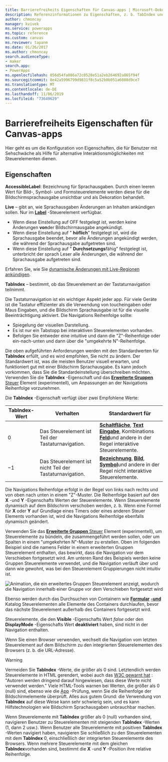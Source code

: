 ```yaml
---
title: Barrierefreiheits Eigenschaften für Canvas-apps | Microsoft-Dokumentation
description: Referenzinformationen zu Eigenschaften, z. b. TabIndex und ToolTip
author: chmoncay
manager: kvivek
ms.service: powerapps
ms.topic: reference
ms.custom: canvas
ms.reviewer: tapanm
ms.date: 01/26/2017
ms.author: chmoncay
search.audienceType:
- maker
search.app:
- PowerApps
ms.openlocfilehash: 056d54fa086a72c0528e51a2eb264692a865f94f
ms.sourcegitcommit: 8e42a5996799d9831f8c5a52b0b051a6088d9ce7
ms.translationtype: MT
ms.contentlocale: de-DE
ms.lasthandoff: 11/06/2019
ms.locfileid: "73649629"
---
```

# <a name="accessibility-properties-for-canvas-apps"></a>Barrierefreiheits Eigenschaften für Canvas-apps

Hier geht es um die Konfiguration von Eigenschaften, die für Benutzer mit Sehschwäche als Hilfe für alternative Interaktionsmöglichkeiten mit Steuerelementen dienen.

## <a name="properties"></a>Eigenschaften

**AccessibleLabel**: Bezeichnung für Sprachausgaben. Durch einen leeren Wert für Bild-, Symbol- und Formsteuerelemente werden diese für die Bildschirmsprachausgabe unsichtbar und als Dekoration behandelt.

**Live** – gibt an, wie Sprachausgaben Änderungen an Inhalten ankündigen sollen. Nur im **[Label](control-text-box.md)** -Steuerelement verfügbar.

* Wenn diese Einstellung auf OFF festgelegt ist, werden keine Änderungen **von**der Bildschirmausgabe angekündigt.
* Wenn diese Einstellung auf " **höflich**" festgelegt ist, wird die Sprachausgabe beendet, bevor alle Änderungen angekündigt werden, die während der Sprachausgabe aufgetreten sind.
* Wenn diese Einstellung auf " **Durchsetzungs**fähig" festgelegt ist, unterbricht der sprach Leser alle Änderungen, die während der Sprachausgabe aufgetreten sind.

Erfahren Sie, wie Sie [dynamische Änderungen mit Live-Regionen ankündigen](../accessible-apps-live-regions.md).

**TabIndex** – bestimmt, ob das Steuerelement an der Tastaturnavigation teilnimmt.

Die Tastaturnavigation ist ein wichtiger Aspekt jeder app.  Für viele Geräte ist die Tastatur effizienter als die Verwendung von toucheingaben oder Maus Eingaben, und die Bildschirm Sprachausgabe ist für die visuelle Beeinträchtigung aktiviert.  Die Navigations Reihenfolge sollte:
- Spiegelung der visuellen Darstellung.
- Es ist nur ein Tabstopp bei interaktiven Steuerelementen vorhanden.
- Befolgen Sie entweder eine intuitive und dann die "Z"-Reihenfolge oder ein-nach-unten und dann über die "umgekehrte N"-Reihenfolge.

Die oben aufgeführten Anforderungen werden mit den Standardwerten für **TabIndex** erfüllt, und es wird empfohlen, Sie nicht zu ändern.  Der Standardwert ist, was die meisten Benutzer visuell erwarten, und funktioniert gut mit einer Bildschirm Sprachausgabe.  Es kann jedoch vorkommen, dass Sie die Standardeinstellung überschreiben möchten.  Verwenden Sie die **TabIndex** -Eigenschaft und das [ **Erweiterte Gruppen** Steuer](https://powerapps.microsoft.com/blog/enhanced-group-experimental-control-with-layout-control-and-nesting/) Element (experimentell), um Anpassungen an der Navigations Reihenfolge vorzunehmen.  

Die **TabIndex** -Eigenschaft verfügt über zwei Empfohlene Werte:

| TabIndex-Wert | Verhalten | Standardwert für |
|----------------|----------|-------------|
| 0 | Das Steuerelement ist Teil der Tastaturnavigation. | [**Schaltfläche**](control-button.md), [**Text Eingabe**](control-text-input.md), Kombinations [**Feld**](control-combo-box.md)und andere in der Regel interaktive Steuerelemente. |
| &minus;1 | Das Steuerelement ist nicht Teil der Tastaturnavigation. | [**Bezeichnung**](control-text-box.md), [**Bild**](control-image.md), [**Symbol**](control-shapes-icons.md)und andere in der Regel nicht interaktive Steuerelemente. |

Die Navigations Reihenfolge erfolgt in der Regel von links nach rechts und von oben nach unten in einem "Z"-Muster. Die Reihenfolge basiert auf den **X** -und **Y** -Eigenschafts Werten der Steuerelemente. Wenn Steuerelemente dynamisch auf dem Bildschirm verschoben werden, z. b. Wenn eine Formel für **X** oder **Y** auf Grundlage eines Timers oder eines anderen Steuer Elements vorhanden ist, wird die Navigations Reihenfolge ebenfalls dynamisch geändert.

Verwenden Sie das [ **Erweiterte Gruppen** Steuer](https://powerapps.microsoft.com/blog/enhanced-group-experimental-control-with-layout-control-and-nesting/) Element (experimentell), um Steuerelemente zu bündeln, die zusammengeführt werden sollen, oder um Spalten in einem "umgekehrten N"-Muster zu erstellen.  Oben im folgenden Beispiel sind die namens Felder in einem erweiterten Gruppen Steuerelement enthalten, das bewirkt, dass die Navigation vor dem Verschieben fortgesetzt wird.  Am unteren Rand des Beispiels werden keine Gruppen Steuerelemente verwendet, und die Navigation verläuft über und dann wie gewohnt, was bei den Steuerelement Gruppierungen nicht intuitiv ist. 

![Animation, die ein erweitertes Gruppen Steuerelement anzeigt, wodurch die Navigation innerhalb einer Gruppe vor dem Verschieben fortgesetzt wird](media/properties-accessibility/enhanced-group.gif)

Ebenso werden durch das Durchsuchen von Containern wie [**Formular**](control-form-detail.md) [ **-und**](control-gallery.md) Katalog Steuerelementen alle Elemente des Containers durchlaufen, bevor das nächste Steuerelement außerhalb des Containers fortgesetzt wird.  

Steuerelemente, die den **Visible** -Eigenschafts Wert *false* oder den **DisplayMode** -Eigenschafts Wert **deaktiviert** haben, sind nicht in der Navigation enthalten.  

Wenn Sie einen Browser verwenden, wechselt die Navigation vom letzten Steuerelement auf dem Bildschirm zu den integrierten Steuerelementen des Browsers (z. b. die URL-Adresse).  

> [!WARNING]
> Vermeiden Sie **TabIndex** -Werte, die größer als 0 sind. Letztendlich werden Steuerelemente in HTML gerendert, wobei auch das [W3C gewarnt hat](https://www.w3.org/TR/wai-aria-practices/#kbd_general_between) : "Autoren werden dringend darauf hingewiesen, dass diese Werte nicht verwendet werden." Viele HTML-Tools warnen bei Werten, die größer als 0 (null) sind, ebenso wie die [App](../accessibility-checker.md) -Prüfung, wenn Sie die Reihenfolge der Bildschirmelemente überprüft.  Alles aus gutem Grund: die Verwendung von **TabIndex** auf diese Weise kann sehr schwierig sein, und es kann Hilfstechnologien wie Bildschirm Sprachausgaben unbrauchbar machen.
> 
> Wenn Steuerelemente mit **TabIndex** größer als 0 (null) vorhanden sind, navigieren Benutzer zu Steuerelementen mit steigenden **TabIndex** -Werten (1, dann 2 usw.). Wenn Benutzer alle Steuerelemente mit positiven **TabIndex** -Werten navigiert haben, navigieren Sie schließlich zu den Steuerelementen mit dem **TabIndex** 0, einschließlich der integrierten Steuerelemente des Browsers. Wenn mehrere Steuerelemente mit dem gleichen **TabIndex**vorhanden sind, bestimmt die **X** -und **Y** -Position ihre relative Reihenfolge.





